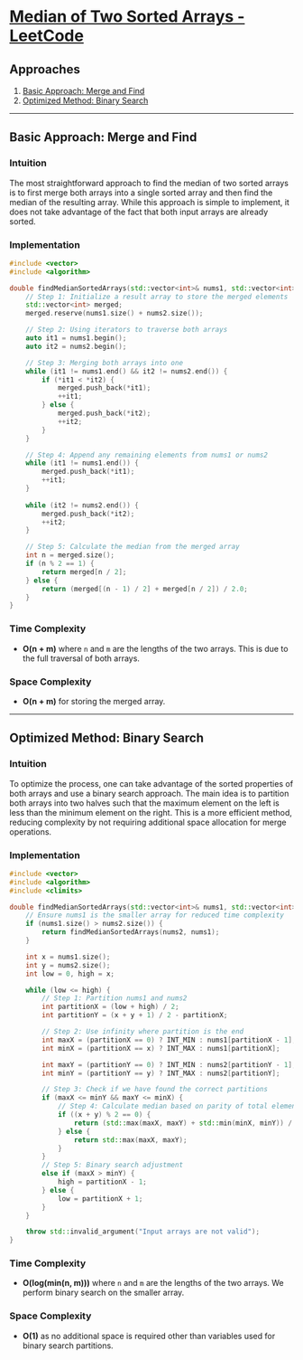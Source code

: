 # [Median of Two Sorted Arrays - LeetCode](https://leetcode.com/problems/median-of-two-sorted-arrays/)

## Approaches
1. [Basic Approach: Merge and Find](#basic-approach)
2. [Optimized Method: Binary Search](#optimized-method)

---

## Basic Approach: Merge and Find

### Intuition
The most straightforward approach to find the median of two sorted arrays is to first merge both arrays into a single sorted array and then find the median of the resulting array. While this approach is simple to implement, it does not take advantage of the fact that both input arrays are already sorted.

### Implementation

```cpp
#include <vector>
#include <algorithm>

double findMedianSortedArrays(std::vector<int>& nums1, std::vector<int>& nums2) {
    // Step 1: Initialize a result array to store the merged elements
    std::vector<int> merged;
    merged.reserve(nums1.size() + nums2.size());

    // Step 2: Using iterators to traverse both arrays
    auto it1 = nums1.begin();
    auto it2 = nums2.begin();

    // Step 3: Merging both arrays into one
    while (it1 != nums1.end() && it2 != nums2.end()) {
        if (*it1 < *it2) {
            merged.push_back(*it1);
            ++it1;
        } else {
            merged.push_back(*it2);
            ++it2;
        }
    }

    // Step 4: Append any remaining elements from nums1 or nums2
    while (it1 != nums1.end()) {
        merged.push_back(*it1);
        ++it1;
    }
    
    while (it2 != nums2.end()) {
        merged.push_back(*it2);
        ++it2;
    }

    // Step 5: Calculate the median from the merged array
    int n = merged.size();
    if (n % 2 == 1) {
        return merged[n / 2];
    } else {
        return (merged[(n - 1) / 2] + merged[n / 2]) / 2.0;
    }
}
```

### Time Complexity
- **O(n + m)** where `n` and `m` are the lengths of the two arrays. This is due to the full traversal of both arrays.

### Space Complexity
- **O(n + m)** for storing the merged array.

---

## Optimized Method: Binary Search

### Intuition
To optimize the process, one can take advantage of the sorted properties of both arrays and use a binary search approach. The main idea is to partition both arrays into two halves such that the maximum element on the left is less than the minimum element on the right. This is a more efficient method, reducing complexity by not requiring additional space allocation for merge operations.

### Implementation

```cpp
#include <vector>
#include <algorithm>
#include <climits>

double findMedianSortedArrays(std::vector<int>& nums1, std::vector<int>& nums2) {
    // Ensure nums1 is the smaller array for reduced time complexity
    if (nums1.size() > nums2.size()) {
        return findMedianSortedArrays(nums2, nums1);
    }

    int x = nums1.size();
    int y = nums2.size();
    int low = 0, high = x;

    while (low <= high) {
        // Step 1: Partition nums1 and nums2
        int partitionX = (low + high) / 2;
        int partitionY = (x + y + 1) / 2 - partitionX;

        // Step 2: Use infinity where partition is the end
        int maxX = (partitionX == 0) ? INT_MIN : nums1[partitionX - 1];
        int minX = (partitionX == x) ? INT_MAX : nums1[partitionX];

        int maxY = (partitionY == 0) ? INT_MIN : nums2[partitionY - 1];
        int minY = (partitionY == y) ? INT_MAX : nums2[partitionY];

        // Step 3: Check if we have found the correct partitions
        if (maxX <= minY && maxY <= minX) {
            // Step 4: Calculate median based on parity of total element count
            if ((x + y) % 2 == 0) {
                return (std::max(maxX, maxY) + std::min(minX, minY)) / 2.0;
            } else {
                return std::max(maxX, maxY);
            }
        }
        // Step 5: Binary search adjustment
        else if (maxX > minY) {
            high = partitionX - 1;
        } else {
            low = partitionX + 1;
        }
    }

    throw std::invalid_argument("Input arrays are not valid");
}
```

### Time Complexity
- **O(log(min(n, m)))** where `n` and `m` are the lengths of the two arrays. We perform binary search on the smaller array.

### Space Complexity
- **O(1)** as no additional space is required other than variables used for binary search partitions.

